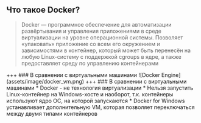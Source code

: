 ## Что такое Docker?
<blockquote>
Docker — программное обеспечение для автоматизации развёртывания и управления приложениями в среде виртуализации на уровне операционной системы. Позволяет «упаковать» приложение со всем его окружением и зависимостями в контейнер, который может быть перенесён на любую Linux-систему с поддержкой cgroups в ядре, а также предоставляет среду по управлению контейнерами
</blockquote>
+++
### В сравнении с виртуальными машинами
![Docker Engine](assets/image/docker_vm.png)
+++
### В сравнении с виртуальными машинами
* Docker - не технология виртуализации
* Нельзя запустить Linux-контейнер на Windows-хосте и наоборот, т.к. контейнеры используют ядро ОС, на которой запускаются
* Docker for Windows устанавливает дополнительную VM, которая позволяет переключаться между двумя типами контейнеров
